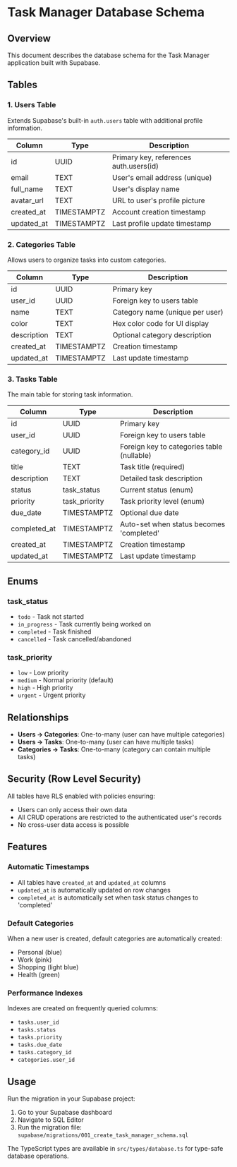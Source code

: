 # Task Manager Database Schema

## Overview
This document describes the database schema for the Task Manager application built with Supabase.

## Tables

### 1. Users Table
Extends Supabase's built-in `auth.users` table with additional profile information.

| Column | Type | Description |
|--------|------|-------------|
| id | UUID | Primary key, references auth.users(id) |
| email | TEXT | User's email address (unique) |
| full_name | TEXT | User's display name |
| avatar_url | TEXT | URL to user's profile picture |
| created_at | TIMESTAMPTZ | Account creation timestamp |
| updated_at | TIMESTAMPTZ | Last profile update timestamp |

### 2. Categories Table
Allows users to organize tasks into custom categories.

| Column | Type | Description |
|--------|------|-------------|
| id | UUID | Primary key |
| user_id | UUID | Foreign key to users table |
| name | TEXT | Category name (unique per user) |
| color | TEXT | Hex color code for UI display |
| description | TEXT | Optional category description |
| created_at | TIMESTAMPTZ | Creation timestamp |
| updated_at | TIMESTAMPTZ | Last update timestamp |

### 3. Tasks Table
The main table for storing task information.

| Column | Type | Description |
|--------|------|-------------|
| id | UUID | Primary key |
| user_id | UUID | Foreign key to users table |
| category_id | UUID | Foreign key to categories table (nullable) |
| title | TEXT | Task title (required) |
| description | TEXT | Detailed task description |
| status | task_status | Current status (enum) |
| priority | task_priority | Task priority level (enum) |
| due_date | TIMESTAMPTZ | Optional due date |
| completed_at | TIMESTAMPTZ | Auto-set when status becomes 'completed' |
| created_at | TIMESTAMPTZ | Creation timestamp |
| updated_at | TIMESTAMPTZ | Last update timestamp |

## Enums

### task_status
- `todo` - Task not started
- `in_progress` - Task currently being worked on
- `completed` - Task finished
- `cancelled` - Task cancelled/abandoned

### task_priority
- `low` - Low priority
- `medium` - Normal priority (default)
- `high` - High priority
- `urgent` - Urgent priority

## Relationships

- **Users → Categories**: One-to-many (user can have multiple categories)
- **Users → Tasks**: One-to-many (user can have multiple tasks)
- **Categories → Tasks**: One-to-many (category can contain multiple tasks)

## Security (Row Level Security)

All tables have RLS enabled with policies ensuring:
- Users can only access their own data
- All CRUD operations are restricted to the authenticated user's records
- No cross-user data access is possible

## Features

### Automatic Timestamps
- All tables have `created_at` and `updated_at` columns
- `updated_at` is automatically updated on row changes
- `completed_at` is automatically set when task status changes to 'completed'

### Default Categories
When a new user is created, default categories are automatically created:
- Personal (blue)
- Work (pink)
- Shopping (light blue)
- Health (green)

### Performance Indexes
Indexes are created on frequently queried columns:
- `tasks.user_id`
- `tasks.status`
- `tasks.priority`
- `tasks.due_date`
- `tasks.category_id`
- `categories.user_id`

## Usage

Run the migration in your Supabase project:
1. Go to your Supabase dashboard
2. Navigate to SQL Editor
3. Run the migration file: `supabase/migrations/001_create_task_manager_schema.sql`

The TypeScript types are available in `src/types/database.ts` for type-safe database operations.